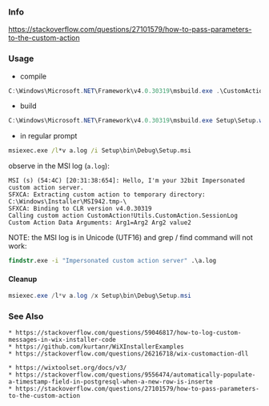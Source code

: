 ### Info

https://stackoverflow.com/questions/27101579/how-to-pass-parameters-to-the-custom-action

### Usage

* compile

```powershell
C:\Windows\Microsoft.NET\Framework\v4.0.30319\msbuild.exe .\CustomAction\CustomAction.csproj /t:clean,compile
```
* build

```powershell
C:\Windows\Microsoft.NET\Framework\v4.0.30319\msbuild.exe Setup\Setup.wixproj
```

* in regular prompt

```cmd
msiexec.exe /l*v a.log /i Setup\bin\Debug\Setup.msi
```
observe in the MSI log (`a.log`):

```text
MSI (s) (54:4C) [20:31:38:654]: Hello, I'm your 32bit Impersonated custom action server.
SFXCA: Extracting custom action to temporary directory: C:\Windows\Installer\MSI942.tmp-\
SFXCA: Binding to CLR version v4.0.30319
Calling custom action CustomAction!Utils.CustomAction.SessionLog
Custom Action Data Arguments: Arg1=Arg2 Arg2 value2
```

NOTE: the MSI log is in Unicode (UTF16) and grep / find command will not work:
```cmd
findstr.exe -i "Impersonated custom action server" .\a.log
```

#### Cleanup
```powershell
msiexec.exe /l*v a.log /x Setup\bin\Debug\Setup.msi
```


### See Also

    * https://stackoverflow.com/questions/59046817/how-to-log-custom-messages-in-wix-installer-code
    * https://github.com/kurtanr/WiXInstallerExamples
    * https://stackoverflow.com/questions/26216718/wix-customaction-dll

    * https://wixtoolset.org/docs/v3/
    * https://stackoverflow.com/questions/9556474/automatically-populate-a-timestamp-field-in-postgresql-when-a-new-row-is-inserte
    * https://stackoverflow.com/questions/27101579/how-to-pass-parameters-to-the-custom-action
